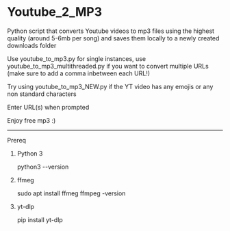 # Youtube_2_MP3
Python script that converts Youtube videos to mp3 files using the highest quality (around 5-6mb per song) and saves them locally to a newly created downloads folder



Use youtube_to_mp3.py for single instances, use youtube_to_mp3_multithreaded.py if you want to convert multiple URLs (make sure to add a comma inbetween each URL!)

Try using youtube_to_mp3_NEW.py if the YT video has any emojis or any non standard characters

Enter URL(s) when prompted

Enjoy free mp3 :)

*********************************************************************************************************************************************************************

Prereq

1. Python 3

   python3 --version

   
2. ffmeg

   sudo apt install ffmeg
   ffmpeg -version


4. yt-dlp

    pip install yt-dlp
